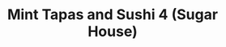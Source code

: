 ---
layout: place
title: "Mint Tapas and Sushi 4 (Sugar House)"
permalink: /utah/salt-lake-city/mint-tapas-and-sushi-4-sugar-house.html
stateAbbr: UT
stateName: Utah
cityName: Salt Lake City
place_id: ChIJGYQNTjuLUocRi6bsorHNI1g
photos:
  - name: >-
      places/ChIJGYQNTjuLUocRi6bsorHNI1g/photos/AeeoHcJ0m3A3IT5Bbxc2ASrR17ERoKYnJM8hEPkV41qncG9XnGSLVkyuyPbPet2pgC3aZWIKQvhHIYO9YI0RISoeCFO63WAu9unlJ65q7BfjI8Y_X3Nq77GI0ut6gfRe4ZYgFB518VLgSMD9T2oCBoq0uwzTW7J2TWJhggnQuGUwaM2fOcAauEmqYVSDnSrIj6q7ehJ8nMbjM0NthCzZxzk1d5rb6zLtqxGm51V0puEvpwaAp4XsLV80BAwo731dOgazFRNtQoD2AXAX1N9g7OXX2PI5k1ODze15gEamv2Z1OGIulA
    widthPx: 4032
    heightPx: 3024
    authorAttributions:
      - displayName: Mint Tapas and Sushi 4 (Sugar House)
        uri: https://maps.google.com/maps/contrib/115852101695677638881
        photoUri: >-
          https://lh3.googleusercontent.com/a-/ALV-UjUjfTu63Qi3bsnpNBj6yGkQC8OWD2rFAwaxv0bXHL5Wpx-Etds=s100-p-k-no-mo
    flagContentUri: >-
      https://www.google.com/local/imagery/report/?cb_client=maps_api_places.places_api&image_key=!1e10!2sAF1QipOmlpR2gx_ckD9681IBCpWYuet3P491SVldQ-E_&hl=en-US
    googleMapsUri: >-
      https://www.google.com/maps/place//data=!3m4!1e2!3m2!1sAF1QipOmlpR2gx_ckD9681IBCpWYuet3P491SVldQ-E_!2e10!4m2!3m1!1s0x87528b3b4e0d8419:0x5823cdb1a2eca68b
  - name: >-
      places/ChIJGYQNTjuLUocRi6bsorHNI1g/photos/AeeoHcJ3PENidKfhaaYcpekkLim4npJNnZwxFdPTCptJ4AtLPD8ZDs8xynfWrFaiU9qderpJPVqoO30lABCGfA11uwUKSzfh55X69DBLEzhGdhgT6JsBJjAVjNzVFmyxoLxJQkkZ3sFETzFN1nkeDncw__9_d40FPx8IksRlMqvJW8I9Ua-MRy4b65USnKyXB5AwdOUTgwpNcRji2uQXAto1zBLsL5vl09J1bqpCVS1CCCYYkcOjOrKFr_vx6sfO_GZlZT53iIjR6h021OrQJHwn9PbNGqc9x_6ScFkQ5ew1GgWwDg
    widthPx: 4800
    heightPx: 3201
    authorAttributions:
      - displayName: Mint Tapas and Sushi 4 (Sugar House)
        uri: https://maps.google.com/maps/contrib/115852101695677638881
        photoUri: >-
          https://lh3.googleusercontent.com/a-/ALV-UjUjfTu63Qi3bsnpNBj6yGkQC8OWD2rFAwaxv0bXHL5Wpx-Etds=s100-p-k-no-mo
    flagContentUri: >-
      https://www.google.com/local/imagery/report/?cb_client=maps_api_places.places_api&image_key=!1e10!2sAF1QipPYbkfkBWb9t_oes7BTsU1LQhDrxBDqvR_AUmkD&hl=en-US
    googleMapsUri: >-
      https://www.google.com/maps/place//data=!3m4!1e2!3m2!1sAF1QipPYbkfkBWb9t_oes7BTsU1LQhDrxBDqvR_AUmkD!2e10!4m2!3m1!1s0x87528b3b4e0d8419:0x5823cdb1a2eca68b
  - name: >-
      places/ChIJGYQNTjuLUocRi6bsorHNI1g/photos/AeeoHcI3wtQpjNpucgjX5F6jpvjcSkxycrXuy2WxvS81LDV_b72dVsvlMgroyRvpDLplU6jXV4khzLk-M4cT2DUcXp6hvwo-TeME_Z5F71gqxNpEH4e5obY4mSo8kStMXKp0w0AkRnmFFLAQqqL_UY5wikPb6HPT4a_ZmqUQ2KvK32fwbK52Uv1R4ltR0xv84gzkCFQHy5K9cjX4YVSrlE-7t8MgkQxXGCN9Lt-fXJpxEIqUMTwnnqinPYGBWRshyvJHK1ez1Hec-m-yM1KGn733oiWtKd5Dx2L4AVvWSBg7T0nkBg
    widthPx: 4800
    heightPx: 3600
    authorAttributions:
      - displayName: Mint Tapas and Sushi 4 (Sugar House)
        uri: https://maps.google.com/maps/contrib/115852101695677638881
        photoUri: >-
          https://lh3.googleusercontent.com/a-/ALV-UjUjfTu63Qi3bsnpNBj6yGkQC8OWD2rFAwaxv0bXHL5Wpx-Etds=s100-p-k-no-mo
    flagContentUri: >-
      https://www.google.com/local/imagery/report/?cb_client=maps_api_places.places_api&image_key=!1e10!2sAF1QipNgTHam-DQFTbp6kt9uON6WzPuemcS5Tuz_mDtV&hl=en-US
    googleMapsUri: >-
      https://www.google.com/maps/place//data=!3m4!1e2!3m2!1sAF1QipNgTHam-DQFTbp6kt9uON6WzPuemcS5Tuz_mDtV!2e10!4m2!3m1!1s0x87528b3b4e0d8419:0x5823cdb1a2eca68b
  - name: >-
      places/ChIJGYQNTjuLUocRi6bsorHNI1g/photos/AeeoHcIQCdZWdmyMa1vt3fQy8efKaXMuK75epzAZe55n-v05iVstMdBdaZpTc5BNRocAu2gdScT3AMPTiibusoVIqNvHmW26ETa7h-a5TWxbq8UTamOgnNmyXrWw3o4r2UxjAWOBqFWtwv5Mb3c6dvOjKLGt5jfD3P67MORt1MiEAnGOZuZP4LWXuBk9NFQGy_0ouZ4QlKIpLpkR0xLp4xfPU-fMGZavk-LdhabcTHIg5K6Lmo3UyhgFvbfRkp-NLqFcAuikDBnNk5HiuXGLr5t4jGS6VAOtsK8SKJTn7GXPP0f5PA
    widthPx: 4800
    heightPx: 3201
    authorAttributions:
      - displayName: Mint Tapas and Sushi 4 (Sugar House)
        uri: https://maps.google.com/maps/contrib/115852101695677638881
        photoUri: >-
          https://lh3.googleusercontent.com/a-/ALV-UjUjfTu63Qi3bsnpNBj6yGkQC8OWD2rFAwaxv0bXHL5Wpx-Etds=s100-p-k-no-mo
    flagContentUri: >-
      https://www.google.com/local/imagery/report/?cb_client=maps_api_places.places_api&image_key=!1e10!2sAF1QipMVy5eK5jW5UcYy5zynf_hIykKiTG5kpnQROdwF&hl=en-US
    googleMapsUri: >-
      https://www.google.com/maps/place//data=!3m4!1e2!3m2!1sAF1QipMVy5eK5jW5UcYy5zynf_hIykKiTG5kpnQROdwF!2e10!4m2!3m1!1s0x87528b3b4e0d8419:0x5823cdb1a2eca68b
  - name: >-
      places/ChIJGYQNTjuLUocRi6bsorHNI1g/photos/AeeoHcI5bj0YKYdCMp_HuBlqkiBeMy-mBM43uXyhJZAHZqOKFChIoXNqW8wluMObEsJ4ffwdvHr8uaBfkcaCJHKdi3V-vm56-kIolEUwIfWo4veUuG1DabeP5MtBH3brBM0E9_SHrUT2SkNbwQIo3ui_W2nS38DUiPQPBtk3oGl8z-pWVH__fazPn9qLb6ZrK8mPhCy2-YVhltI1yKiBl4AEGro8c-lEU2zvt0_6Ss7pu7nPo03ty4GwveO_g0PR4-OZb8Zumzp_OB_ZbR91N8Zk_yZpbyLYndgF8vS8R_WjIFsHrg
    widthPx: 4800
    heightPx: 3201
    authorAttributions:
      - displayName: Mint Tapas and Sushi 4 (Sugar House)
        uri: https://maps.google.com/maps/contrib/115852101695677638881
        photoUri: >-
          https://lh3.googleusercontent.com/a-/ALV-UjUjfTu63Qi3bsnpNBj6yGkQC8OWD2rFAwaxv0bXHL5Wpx-Etds=s100-p-k-no-mo
    flagContentUri: >-
      https://www.google.com/local/imagery/report/?cb_client=maps_api_places.places_api&image_key=!1e10!2sAF1QipMQwWI_EYfyXqfz3bVLZ3G_5CKqDBoeoSQAS9ix&hl=en-US
    googleMapsUri: >-
      https://www.google.com/maps/place//data=!3m4!1e2!3m2!1sAF1QipMQwWI_EYfyXqfz3bVLZ3G_5CKqDBoeoSQAS9ix!2e10!4m2!3m1!1s0x87528b3b4e0d8419:0x5823cdb1a2eca68b
  - name: >-
      places/ChIJGYQNTjuLUocRi6bsorHNI1g/photos/AeeoHcJNEW2RPnq4_2xdTAUQ56N2kTI_vsY8SgbZL8eHd0KKYaZQiO3jgzqYaNNlfpM7lV3yf4bcMX_JuCEDGy2y2uT7opJ0F5o0CvHdtxtVIrvBj5p06bZRw_4eVO6lyImrghYuRP8O1SYMeTemAtzJzKbo2DHCC9zrWhvl6mBJG4C6pVLFOAZ7ObYZQ215U3o5MTJeluJ36ODXDmh3G2dLehtJh6KuRzgPj0eWzgXZY7GFW_0EKU30d6CV7YNMt81MujDes8z71ybWkYxYgtmonC9uSvyIyt6LLrH915xYvNercw
    widthPx: 4032
    heightPx: 3024
    authorAttributions:
      - displayName: Mint Tapas and Sushi 4 (Sugar House)
        uri: https://maps.google.com/maps/contrib/115852101695677638881
        photoUri: >-
          https://lh3.googleusercontent.com/a-/ALV-UjUjfTu63Qi3bsnpNBj6yGkQC8OWD2rFAwaxv0bXHL5Wpx-Etds=s100-p-k-no-mo
    flagContentUri: >-
      https://www.google.com/local/imagery/report/?cb_client=maps_api_places.places_api&image_key=!1e10!2sAF1QipPc1-jS1rOPObkmjxRhOLI8ZgNNyymiOkTn6hLZ&hl=en-US
    googleMapsUri: >-
      https://www.google.com/maps/place//data=!3m4!1e2!3m2!1sAF1QipPc1-jS1rOPObkmjxRhOLI8ZgNNyymiOkTn6hLZ!2e10!4m2!3m1!1s0x87528b3b4e0d8419:0x5823cdb1a2eca68b
  - name: >-
      places/ChIJGYQNTjuLUocRi6bsorHNI1g/photos/AeeoHcLfTieSQNJj1LdyVf2HMWhRnGEDiy4GnjbTnVKRSHhnVPgOkmDBTLfTruKOhuTkqGyDdVpRDdncsYOypm4WY-mvaxny1dI2KcaHdT3KguHon7zGqGXeGJgpBN4B70V2l1EfhW-9xMQat9lBnhc8WR5r5LDd-NLGygUSiEaMg6Dv47FXSQRSl2_DQaGuK6bSukPSj9jbVY4SlHhZ1IdDPv3YvwwuiI0o2lSGim8fimjUsBU3WOM0b-hsWKXacWlq4hj6TugH-nLLEMzgb7dJ1PqJfoPPW2yK1seq7zGEW3yppKK9wVR_l5umRy_EoulhWlVO6omtZ_CyHNL47sVxWH6L0lTD2jA4fn3ziWV4f3W9DbBF9pGa26tqM2e-vzrBGNtQy8ZBaEkjqM9wRAp_zk4qkV8bhk7OmF_92BNEdd1LPUrL
    widthPx: 4032
    heightPx: 3024
    authorAttributions:
      - displayName: zu st
        uri: https://maps.google.com/maps/contrib/102952021112853177555
        photoUri: >-
          https://lh3.googleusercontent.com/a/ACg8ocJwF_MkqHNvy5Q8qmXGpVtrKxXYpxyXZ3WbUaLPlTQF22IS2Q=s100-p-k-no-mo
    flagContentUri: >-
      https://www.google.com/local/imagery/report/?cb_client=maps_api_places.places_api&image_key=!1e10!2sCIHM0ogKEICAgIDTg5WW-QE&hl=en-US
    googleMapsUri: >-
      https://www.google.com/maps/place//data=!3m4!1e2!3m2!1sCIHM0ogKEICAgIDTg5WW-QE!2e10!4m2!3m1!1s0x87528b3b4e0d8419:0x5823cdb1a2eca68b
  - name: >-
      places/ChIJGYQNTjuLUocRi6bsorHNI1g/photos/AeeoHcLZCv-Uo1kbP1LQe43-wQwW-hr0zuwt3tjhgNX61BOPzBmnILYQH46v-hBYPROHVtr-hchpUlxoItf_0aKOSLLvYs4faVOiap0pRh9HJViyJCRd-W9-kBqzECMMUUFC1XlNyXF2yyKa5ccJLXL0p8l-t126IUY60EKKPS5S3fCs8GG5ZHE3iMLSiEq6X1GxtJzyhEqWO4QnJY4G9mrl6QFwU6uP2vtRanz2p7RnVO9uQwQiHYIA_Dgyt6A8OjODhKYkgwkq38NKq__Ap1RsiZrI-tbeCPEi9zBtcdRPfaq8iA
    widthPx: 3024
    heightPx: 4032
    authorAttributions:
      - displayName: Mint Tapas and Sushi 4 (Sugar House)
        uri: https://maps.google.com/maps/contrib/115852101695677638881
        photoUri: >-
          https://lh3.googleusercontent.com/a-/ALV-UjUjfTu63Qi3bsnpNBj6yGkQC8OWD2rFAwaxv0bXHL5Wpx-Etds=s100-p-k-no-mo
    flagContentUri: >-
      https://www.google.com/local/imagery/report/?cb_client=maps_api_places.places_api&image_key=!1e10!2sAF1QipP3ZPA65qEYQFJV7-EnOG8x1vcWE2JO2yXArDI1&hl=en-US
    googleMapsUri: >-
      https://www.google.com/maps/place//data=!3m4!1e2!3m2!1sAF1QipP3ZPA65qEYQFJV7-EnOG8x1vcWE2JO2yXArDI1!2e10!4m2!3m1!1s0x87528b3b4e0d8419:0x5823cdb1a2eca68b
  - name: >-
      places/ChIJGYQNTjuLUocRi6bsorHNI1g/photos/AeeoHcIrk6eb0VF9XybxCZ77HYwf7sjSWrM6CVZjETPi9qn45pyVsGIAH9gs550i3Vx1vHRPIwBF0wVuU_pU4jchfC7NxzvnOw2KisMSzYI7Z6mIpCMvnowravR112Q5yYopbwCy5qKsZsTtmLV1lbEXCQ3DsFMIP9XviQXMiGxntQfx5i_L_6Ni0AMesnghlPh0KTBb2xoB2t_L9NaaZ4kP8X2Wbi9xSWV6p14qt_wNPX7zEev46Xp5rxRrIcIM6xe05KGUAy6HX31w2_pcWtaR9oxLPmH-8QNASvZEn-sep8hsnA
    widthPx: 1024
    heightPx: 1536
    authorAttributions:
      - displayName: Mint Tapas and Sushi 4 (Sugar House)
        uri: https://maps.google.com/maps/contrib/115852101695677638881
        photoUri: >-
          https://lh3.googleusercontent.com/a-/ALV-UjUjfTu63Qi3bsnpNBj6yGkQC8OWD2rFAwaxv0bXHL5Wpx-Etds=s100-p-k-no-mo
    flagContentUri: >-
      https://www.google.com/local/imagery/report/?cb_client=maps_api_places.places_api&image_key=!1e10!2sAF1QipOzRBE54dbe1krA__T8BMOsgjgI9nSn6H3__pWd&hl=en-US
    googleMapsUri: >-
      https://www.google.com/maps/place//data=!3m4!1e2!3m2!1sAF1QipOzRBE54dbe1krA__T8BMOsgjgI9nSn6H3__pWd!2e10!4m2!3m1!1s0x87528b3b4e0d8419:0x5823cdb1a2eca68b
  - name: >-
      places/ChIJGYQNTjuLUocRi6bsorHNI1g/photos/AeeoHcIObaw_MAUm5JMw9xudsSykh2MgUBOD5U1i0Z2vb2c5PglFmYYaTI3cwsmpVKF6MNkTOyk-x3CjH9lqNfE1UwmLTrfpmuKSUcEqq3xw9sbmDs3LReV4cK-i2oo3MantxyqharQxpdqhP1KRzCEcJWtmacRRLWZ1wbCY-89KE9owJPuaMRbGYaaWzrn7Vtf3cvtsfheBJROHGeq_jbLtz4aJ6iQe6dPRfJ7st0HU8t4tW8tVj46GPNa65IuEZFOS4Y8QZ5XchE-Jl1uaLz0lJcKYfzR1NWCwukeHyWgBMhy8bA
    widthPx: 4800
    heightPx: 3201
    authorAttributions:
      - displayName: Mint Tapas and Sushi 4 (Sugar House)
        uri: https://maps.google.com/maps/contrib/115852101695677638881
        photoUri: >-
          https://lh3.googleusercontent.com/a-/ALV-UjUjfTu63Qi3bsnpNBj6yGkQC8OWD2rFAwaxv0bXHL5Wpx-Etds=s100-p-k-no-mo
    flagContentUri: >-
      https://www.google.com/local/imagery/report/?cb_client=maps_api_places.places_api&image_key=!1e10!2sAF1QipNaA-q8rZ_roxtrmezT4M6o6YR2AS_C8W3O5nFL&hl=en-US
    googleMapsUri: >-
      https://www.google.com/maps/place//data=!3m4!1e2!3m2!1sAF1QipNaA-q8rZ_roxtrmezT4M6o6YR2AS_C8W3O5nFL!2e10!4m2!3m1!1s0x87528b3b4e0d8419:0x5823cdb1a2eca68b
address: 2121 S McClelland St ste 109, Salt Lake City, UT 84106, USA
street: 2121 S McClelland St ste 109
city: Salt Lake City
state: UT
zip: '84106'
country: USA
neighborhood: Sugar House
latitude: '40.725238'
longitude: '-111.861026'
accessibility_options:
  wheelchairAccessibleParking: true
  wheelchairAccessibleEntrance: true
  wheelchairAccessibleRestroom: true
  wheelchairAccessibleSeating: true
business_status: OPERATIONAL
name: Mint Tapas and Sushi 4 (Sugar House)
google_maps_links:
  directionsUri: >-
    https://www.google.com/maps/dir//''/data=!4m7!4m6!1m1!4e2!1m2!1m1!1s0x87528b3b4e0d8419:0x5823cdb1a2eca68b!3e0
  placeUri: https://maps.google.com/?cid=6351146062348854923
  writeAReviewUri: >-
    https://www.google.com/maps/place//data=!4m3!3m2!1s0x87528b3b4e0d8419:0x5823cdb1a2eca68b!12e1
  reviewsUri: >-
    https://www.google.com/maps/place//data=!4m4!3m3!1s0x87528b3b4e0d8419:0x5823cdb1a2eca68b!9m1!1b1
  photosUri: >-
    https://www.google.com/maps/place//data=!4m3!3m2!1s0x87528b3b4e0d8419:0x5823cdb1a2eca68b!10e5
primary_type: Restaurant
opening_hours:
  regular: null
  current: null
secondary_opening_hours:
  regular:
    weekdayDescriptions: null
    type: null
  current:
    weekdayDescriptions: null
    type: null
phone: null
price_level: null
price_range: null
rating: null
rating_count: 0
website: null
description: null
reviews: null
parking_options: null
payment_options: null
allow_dogs: null
curbside_pickup: null
delivery: null
dine_in: null
good_for_children: null
good_for_groups: null
good_for_sports: null
live_music: null
menu_for_children: null
outdoor_seating: null
reservable: null
restroom: null
serves_beer: null
serves_breakfast: null
serves_brunch: null
serves_cocktails: null
serves_coffee: null
serves_dinner: null
serves_dessert: null
serves_lunch: null
serves_vegetarian_food: null
serves_wine: null
takeout: null
slug: Mint-Tapas-and-Sushi-4-Sugar-House

---